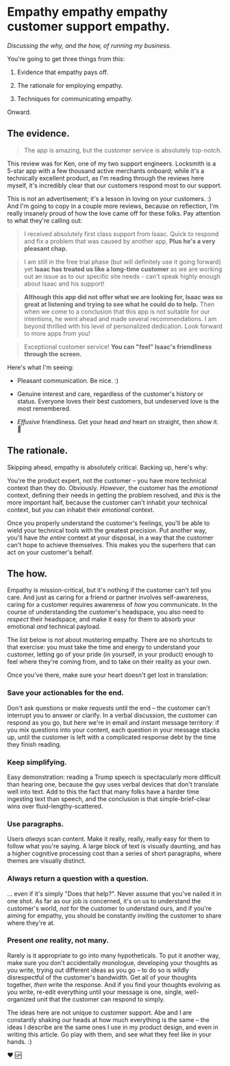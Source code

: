 Empathy empathy empathy customer support empathy.
=================================================

*Discussing the why, and the how, of running my business.*

You're going to get three things from this:

1.  Evidence that empathy pays off.

2.  The rationale for employing empathy.

3.  Techniques for communicating empathy.


Onward.

The evidence.
-------------

> The app is amazing, but the customer service is absolutely top-notch.

This review was for Ken, one of my two support engineers. Locksmith is a 5-star app with a few thousand active merchants onboard; while it's a technically excellent product, as I'm reading through the reviews here myself, it's incredibly clear that our customers respond most to our support.

This is not an advertisement; it's a lesson in loving on your customers. :) And I'm going to copy in a couple more reviews, because on reflection, I'm really insanely proud of how the love came off for these folks. Pay attention to what they're calling out:

> I received absolutely first class support from Isaac. Quick to respond and fix a problem that was caused by another app, **Plus he's a very pleasant chap.**

> I am still in the free trial phase (but will definitely use it going forward) yet **Isaac has treated us like a long-time customer** as we are working out an issue as to our specific site needs - can't speak highly enough about Isaac and his support!

> **Although this app did not offer what we are looking for, Isaac was so great at listening and trying to see what he could do to help.** Then when we come to a conclusion that this app is not suitable for our intentions, he went ahead and made several recommendations. I am beyond thrilled with his level of personalized dedication. Look forward to more apps from you!

> Exceptional customer service! **You can "feel" Isaac's friendliness through the screen.**

Here's what I'm seeing:

*   Pleasant communication. Be nice. :)

*   Genuine interest and care, regardless of the customer's history or status. Everyone loves their best customers, but undeserved love is the most remembered.

*   _Effusive_ friendliness. Get your head _and_ heart on straight, then _show_ it. 💪


The rationale.
--------------

Skipping ahead, empathy is absolutely critical. Backing up, here's why:

You're the product expert, not the customer – you have more technical context than they do. Obviously. _However_, the customer has the _emotional_ context, defining their needs in getting the problem resolved, and _this_ is the more important half, because the customer can't inhabit your technical context, but _you_ can inhabit their _emotional_ context.

Once you properly understand the customer's feelings, you'll be able to wield your technical tools with the greatest precision. Put another way, you'll have _the entire_ context at your disposal, in a way that the customer can't hope to achieve themselves. This makes you the superhero that can act on your customer's behalf.

The how.
--------

Empathy is mission-critical, but it's nothing if the customer can't _tell_ you care. And just as caring for a friend or partner involves self-awareness, caring for a customer requires awareness of _how_ you communicate. In the course of understanding the customer's headspace, you also need to _respect_ their headspace, and make it easy for them to absorb your emotional _and_ technical payload.

The list below is _not_ about mustering empathy. There are no shortcuts to that exercise: you must take the time and energy to understand your customer, letting go of your pride (in yourself, in your product) enough to feel where they're coming from, and to take on their reality as your own.

Once you've there, make sure your heart doesn't get lost in translation:

### Save your actionables for the end.

Don't ask questions or make requests until the end – the customer can't interrupt you to answer or clarify. In a verbal discussion, the customer can respond as you go, but here we're in email and instant message territory: if you mix questions into your content, each question in your message stacks up, until the customer is left with a complicated response debt by the time they finish reading.

### Keep simplifying.

Easy demonstration: reading a Trump speech is spectacularly more difficult than hearing one, because the guy uses verbal devices that don't translate well into text. Add to this the fact that many folks have a harder time ingesting text than speech, and the conclusion is that simple-brief-clear wins over fluid-lengthy-scattered.

### Use paragraphs.

Users _always_ scan content. Make it really, really, really easy for them to follow what you're saying. A large block of text is visually daunting, and has a higher cognitive processing cost than a series of short paragraphs, where themes are visually distinct.

### Always return a question with a question.

… even if it's simply "Does that help?". Never assume that you've nailed it in one shot. As far as our job is concerned, it's on us to understand the customer's world, _not_ for the customer to understand ours, and if you're aiming for empathy, you should be constantly inviting the customer to share where they're at.

### Present _one_ reality, not many.

Rarely is it appropriate to go into many hypotheticals. To put it another way, make sure you don't accidentally monologue, developing your thoughts as you write, trying out different ideas as you go – to do so is wildly disrespectful of the customer's bandwidth. Get all of your thoughts together, _then_ write the response. And if you find your thoughts evolving as you write, re-edit everything until your message is one, single, well-organized unit that the customer can respond to simply.

The ideas here are not unique to customer support. Abe and I are constantly shaking our heads at how much everything is the same – the ideas I describe are the same ones I use in my product design, and even in writing this article. Go play with them, and see what they feel like in your hands. :)

❤️ 🆙
